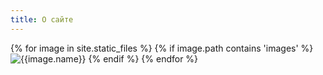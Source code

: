 ```yaml
---
title: О сайте
---
```


<main
  class="fotorama"
  role="main"
  data-width="100%"
  data-height="100%"
	data-nav="thumbs"
  data-transition="crossfade"
  data-hash="true"
  data-loop="true"
  data-keyboard="true"
  data-click="true"
  data-swipe="true"
>
  {% for image in site.static_files %}
    {% if image.path contains 'images' %}
      <img src="{{image.path}}" alt="{{image.name}}">
    {% endif %}
  {% endfor %}
</main>
